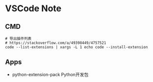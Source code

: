 # VSCode Note

## CMD

``` shell
# 导出插件列表
# https://stackoverflow.com/a/49398449/4757521
code --list-extensions | xargs -L 1 echo code --install-extension
```

## Apps

- python-extension-pack Python开发包
